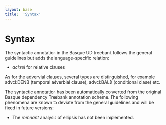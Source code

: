```yaml
---
layout: base
title:  'Syntax'
---
```


# Syntax

The syntactic annotation in the Basque UD treebank follows the general guidelines but adds the language-specific relation:

- _acl:rel_ for relative clauses

As for the advervial clauses, several types are distinguished, for example advcl:DENB (temporal adverbial clause), advcl:BALD (conditional clase) etc.

The syntactic annotation has been automatically converted from the original Basque dependency Treebank annotation scheme. The following phenomena are known to deviate from the general guidelines and will be fixed in future versions:

* The _remnant_ analysis of ellipsis has not been implemented.


